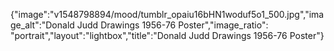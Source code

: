 {"image":"v1548798894/mood/tumblr_opaiu16bHN1woduf5o1_500.jpg","image_alt":"Donald Judd Drawings 1956-76 Poster","image_ratio": "portrait","layout":"lightbox","title":"Donald Judd Drawings 1956-76 Poster"}